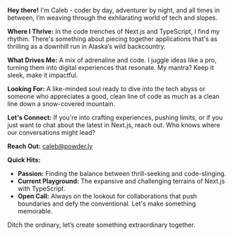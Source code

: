 **Hey there!** I'm Caleb - coder by day, adventurer by night, and all times in between, I’m weaving through the exhilarating world of tech and slopes.

**Where I Thrive:** In the code trenches of Next.js and TypeScript, I find my rhythm. There's something about piecing together applications that's as thrilling as a downhill run in Alaska’s wild backcountry.

**What Drives Me:** A mix of adrenaline and code. I juggle ideas like a pro, turning them into digital experiences that resonate. My mantra? Keep it sleek, make it impactful.

**Looking For:** A like-minded soul ready to dive into the tech abyss or someone who appreciates a good, clean line of code as much as a clean line down a snow-covered mountain. 

**Let's Connect:** If you're into crafting experiences, pushing limits, or if you just want to chat about the latest in Next.js, reach out. Who knows where our conversations might lead?

**Reach Out:** caleb@powder.ly

**Quick Hits:**
- **Passion:** Finding the balance between thrill-seeking and code-slinging.
- **Current Playground:** The expansive and challenging terrains of Next.js with TypeScript.
- **Open Call:** Always on the lookout for collaborations that push boundaries and defy the conventional. Let's make something memorable.

Ditch the ordinary, let’s create something extraordinary together.


<!---

quod licet Iovi, non licet bovi

--->


<!---
Calebslc/Calebslc is a ✨ special ✨ repository because its `README.md` (this file) appears on your GitHub profile.
You can click the Preview link to take a look at your changes.
--->
